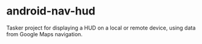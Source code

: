 # android-nav-hud
Tasker project for displaying a HUD on a local or remote device, using data from Google Maps navigation.

